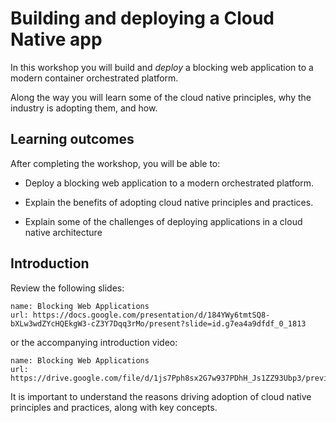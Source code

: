 # Building and deploying a Cloud Native app

In this workshop you will build and *deploy* a blocking
web application to a modern container orchestrated platform.

Along the way you will learn some of the cloud native principles,
why the industry is adopting them,
and how.

## Learning outcomes

After completing the workshop,
you will be able to:

-   Deploy a blocking web application to a modern orchestrated platform.

-   Explain the benefits of adopting cloud native principles and
    practices.

-   Explain some of the challenges of deploying applications in a
    cloud native architecture

## Introduction

Review the following slides:

```dashboard:create-dashboard
name: Blocking Web Applications
url: https://docs.google.com/presentation/d/184YWy6tmtSQ8-bXLw3wdZYcHQEkgW3-cZ3Y7Dqq3rMo/present?slide=id.g7ea4a9dfdf_0_1813
```

or the accompanying introduction video:

```dashboard:create-dashboard
name: Blocking Web Applications
url: https://drive.google.com/file/d/1js7Pph8sx2G7w937PDhH_Js1ZZ93Ubp3/preview
```

It is important to understand the reasons driving adoption of cloud
native principles and practices,
along with key concepts.
